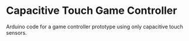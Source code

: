 Capacitive Touch Game Controller
================================

Arduino code for a game controller prototype using only capacitive touch sensors.
